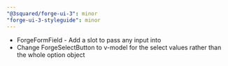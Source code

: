 ```yaml
---
"@3squared/forge-ui-3": minor
"forge-ui-3-styleguide": minor
---
```


- ForgeFormField - Add a slot to pass any input into  
- Change ForgeSelectButton to v-model for the select values rather than the whole option object

